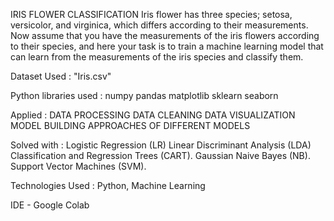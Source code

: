 IRIS FLOWER CLASSIFICATION
Iris flower has three species; setosa, versicolor, and virginica, which differs according to their measurements. Now assume that you have the measurements of the iris flowers according to their species, and here your task is to train a machine learning model that can learn from the measurements of the iris species and classify them.

Dataset Used : "Iris.csv"


Python libraries used :
numpy
pandas
matplotlib
sklearn
seaborn

Applied :
DATA PROCESSING
DATA CLEANING
DATA VISUALIZATION
MODEL BUILDING
APPROACHES OF DIFFERENT MODELS

Solved with :
Logistic Regression (LR)
Linear Discriminant Analysis (LDA)
Classification and Regression Trees (CART).
Gaussian Naive Bayes (NB).
Support Vector Machines (SVM).

Technologies Used : Python, Machine Learning

IDE - Google Colab
